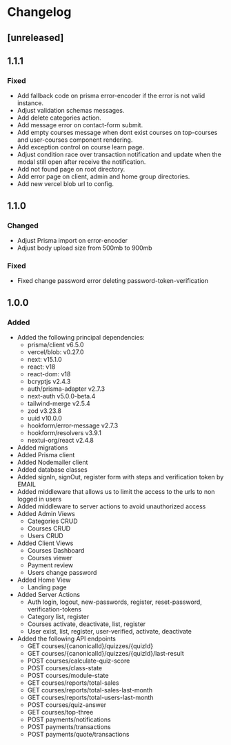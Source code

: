 # Changelog

## [unreleased]

## 1.1.1

### Fixed

- Add fallback code on prisma error-encoder if the error is not valid instance.
- Adjust validation schemas messages.
- Add delete categories action.
- Add message error on contact-form submit.
- Add empty courses message when dont exist courses on top-courses and user-courses component rendering.
- Add exception control on course learn page.
- Adjust condition race over transaction notification and update when the modal still open after receive the notification.
- Add not found page on root directory.
- Add error page on client, admin and home group directories.
- Add new vercel blob url to config.

## 1.1.0

### Changed

- Adjust Prisma import on error-encoder
- Adjust body upload size from 500mb to 900mb

### Fixed

- Fixed change password error deleting password-token-verification

## 1.0.0

### Added

- Added the following principal dependencies: 
    - prisma/client v6.5.0
    - vercel/blob: v0.27.0
    - next: v15.1.0
    - react: v18
    - react-dom: v18
    - bcryptjs v2.4.3
    - auth/prisma-adapter v2.7.3
    - next-auth v5.0.0-beta.4
    - tailwind-merge v2.5.4
    - zod v3.23.8
    - uuid v10.0.0
    - hookform/error-message v2.7.3
    - hookform/resolvers v3.9.1
    - nextui-org/react v2.4.8
- Added migrations
- Added Prisma client
- Added Nodemailer client
- Added database classes
- Added signIn, signOut, register form with steps and verification token by EMAIL
- Added middleware that allows us to limit the access to the urls to non logged in users
- Added middleware to server actions to avoid unauthorized access
- Added Admin Views
    - Categories CRUD
    - Courses CRUD
    - Users CRUD
- Added Client Views
    - Courses Dashboard
    - Courses viewer
    - Payment review
    - Users change password
- Added Home View
    - Landing page
- Added Server Actions
    - Auth login, logout, new-passwords, register, reset-password, verification-tokens
    - Category list, register
    - Courses activate, deactivate, list, register
    - User exist, list, register, user-verified, activate, deactivate
- Added the following API endpoints
    - GET courses/{canonicalId}/quizzes/{quizId}
    - GET courses/{canonicalId}/quizzes/{quizId}/last-result
    - POST courses/calculate-quiz-score
    - POST courses/class-state
    - POST courses/module-state
    - GET courses/reports/total-sales
    - GET courses/reports/total-sales-last-month
    - GET courses/reports/total-users-last-month
    - POST courses/quiz-answer
    - GET courses/top-three
    - POST payments/notifications
    - POST payments/transactions
    - POST payments/quote/transactions
